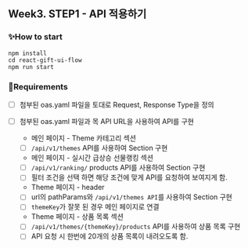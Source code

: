 ## Week3. STEP1 - API 적용하기

### ✨How to start

```
npm install
cd react-gift-ui-flow
npm run start
```

### 📜Requirements
- [ ] 첨부된 oas.yaml 파일을 토대로 Request, Response Type을 정의

- [ ] 첨부된 oas.yaml 파일과 목 API URL을 사용하여 API를 구현 
    - 메인 페이지 - Theme 카테고리 섹션
    - [ ] `/api/v1/themes` API를 사용하여 Section 구현
    - 메인 페이지 - 실시간 급상승 선물랭킹 섹션
    - [ ] `/api/v1/ranking/` products API를 사용하여 Section 구현
    - [ ] 필터 조건을 선택 하면 해당 조건에 맞게 API를 요청하여 보여지게 함.
    - Theme 페이지 - header
    - [ ] url의 pathParams와 `/api/v1/themes API`를 사용하여 Section 구현
    - [ ] `themeKey`가 잘못 된 경우 메인 페이지로 연결
    - Theme 페이지 - 상품 목록 섹션
    - [ ] `/api/v1/themes/{themeKey}/products` API를 사용하여 상품 목록 구현
    - [ ] API 요청 시 한번에 20개의 상품 목록이 내려오도록 함.